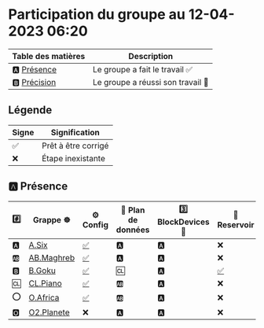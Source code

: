 # Participation du groupe au 12-04-2023 06:20

| Table des matières            | Description                                             |
|-------------------------------|---------------------------------------------------------|
| :a: [Présence](#a-présence)   | Le groupe a fait le travail        :white_check_mark:   |
| :b: [Précision](#b-précision) | Le groupe a réussi son travail     :tada:               |

## Légende

| Signe              | Signification                 |
|--------------------|-------------------------------|
| :white_check_mark: | Prêt à être corrigé           |
| :x:                | Étape inexistante             |

## :a: Présence

|:hash:| Grappe :wheel_of_dharma: | :gear: Config | :abacus: Plan de données | :three: BlockDevices :roll_of_paper: | :potable_water: Reservoir | :floppy_disk: Stockage | :rocket: Service |
|-|-|-|-|-|-|-|-|
| :a: | [A.Six](../A.Six) | [:white_check_mark:](../A.Six/.kube/config) | :a: | :a: | :x: | :x: | :x: |
| :ab: | [AB.Maghreb](../AB.Maghreb) | [:white_check_mark:](../AB.Maghreb/.kube/config) | :a: | :a: | :x: | :x: | :x: |
| :b: | [B.Goku](../B.Goku) | [:white_check_mark:](../B.Goku/.kube/config) | :cl: | :a: | [:white_check_mark:](../B.Goku/cspc-single.yaml) | [:white_check_mark:](../B.Goku/csi-cstor-sc.yaml) | [:white_check_mark:](../B.Goku/openelb.yaml) |
| :cl: | [CL.Piano](../CL.Piano) | [:white_check_mark:](../CL.Piano/.kube/config) | :ab: | :a: | :x: | :x: | :x: |
| :o: | [O.Africa](../O.Africa) | [:white_check_mark:](../O.Africa/.kube/config) | :ab: | :a: | :x: | :x: | [:white_check_mark:](../O.Africa/openelb.yaml) |
| :o2: | [O2.Planete](../O2.Planete) | :x: | :a: | :a: | :x: | :x: | :x: |
